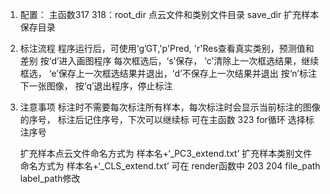 1. 配置：
    主函数317 318：root_dir 点云文件和类别文件目录
                 save_dir 扩充样本保存目录


2. 标注流程
    程序运行后，可使用‘g’GT,'p'Pred, 'r'Res查看真实类别，预测值和差别
    按‘d’进入画图程序
    每次框选后，‘s’保存， ‘c’清除上一次框选结果，继续框选， ‘e’保存上一次框选结果并退出，‘d’不保存上一次结果并退出
    按‘n’标注下一张图像， 按‘q’退出程序，停止标注


3. 注意事项
    标注时不需要每次标注所有样本，每次标注时会显示当前标注的图像的序号，
    标注后记住序号，下次可以继续标
    可在主函数 323 for循环 选择标注序号

    扩充样本点云文件命名方式为 样本名+‘_PC3_extend.txt’
    扩充样本类别文件命名方式为 样本名+‘_CLS_extend.txt’
    可在 render函数中 203 204 file_path label_path修改
